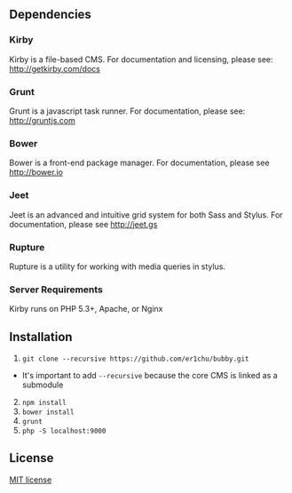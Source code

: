 ## Dependencies
### Kirby

Kirby is a file-based CMS. For documentation and licensing, please see: <http://getkirby.com/docs>

### Grunt
Grunt is a javascript task runner. For documentation, please see: <http://gruntjs.com>

### Bower
Bower is a front-end package manager. For documentation, please see <http://bower.io>

### Jeet
Jeet is an advanced and intuitive grid system for both Sass and Stylus. For documentation, please see <http://jeet.gs>

### Rupture
Rupture is a utility for working with media queries in stylus.

### Server Requirements
Kirby runs on PHP 5.3+, Apache, or Nginx

## Installation
1. `git clone --recursive https://github.com/er1chu/bubby.git`
- It's important to add `--recursive` because the core CMS is linked as a submodule
2. `npm install`
3. `bower install`
4. `grunt`
5. `php -S localhost:9000`

## License
[MIT license](http://opensource.org/licenses/mit-license.php)
